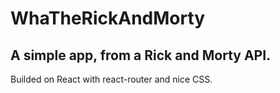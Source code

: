 # WhaTheRickAndMorty

## A simple app, from a Rick and Morty API.
Builded on React with react-router and nice CSS.
